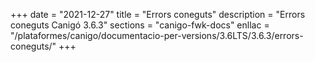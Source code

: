 +++
date        = "2021-12-27"
title       = "Errors coneguts"
description = "Errors coneguts Canigó 3.6.3"
sections    = "canigo-fwk-docs"
enllac		= "/plataformes/canigo/documentacio-per-versions/3.6LTS/3.6.3/errors-coneguts/"
+++